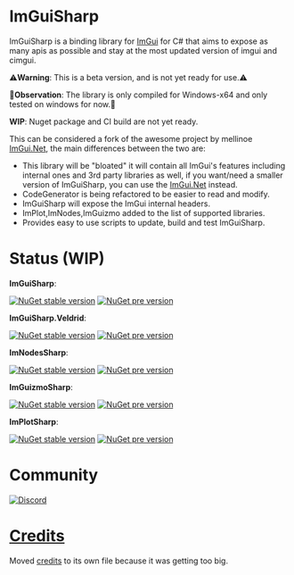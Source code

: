 # ImGuiSharp
ImGuiSharp is a binding library for [ImGui](https://github.com/ocornut/imgui) for C# that aims to expose as many apis as possible and stay at the most updated version of imgui and cimgui.

⚠️**Warning**: This is a beta version, and is not yet ready for use.⚠️

🔴**Observation**: The library is only compiled for Windows-x64 and only tested on windows for now.🔴

**WIP**: Nuget package and CI build are not yet ready.

This can be considered a fork of the awesome project by mellinoe [ImGui.Net](https://github.com/mellinoe/ImGui.NET), the main differences between the two are:

- This library will be "bloated" it will contain all ImGui's features including internal ones and 3rd party libraries as well, if you want/need a smaller version of ImGuiSharp, you can use the [ImGui.Net](https://github.com/mellinoe/ImGui.NET) instead.
- CodeGenerator is being refactored to be easier to read and modify.
- ImGuiSharp will expose the ImGui internal headers.
- ImPlot,ImNodes,ImGuizmo added to the list of supported libraries.
- Provides easy to use scripts to update, build and test ImGuiSharp.

# Status (WIP)
**ImGuiSharp**:

[![NuGet stable version](https://badgen.net/nuget/v/ImGuiSharp)](https://nuget.org/packages/ImGuiSharp)
[![NuGet pre version](https://badgen.net/nuget/v/ImGuiSharp/pre)](https://nuget.org/packages/ImGuiSharp)

**ImGuiSharp.Veldrid**:

[![NuGet stable version](https://badgen.net/nuget/v/ImGuiSharp.Veldrid)](https://nuget.org/packages/ImGuiSharp.Veldrid)
[![NuGet pre version](https://badgen.net/nuget/v/ImGuiSharp.Veldrid/pre)](https://nuget.org/packages/ImGuiSharp.Veldrid)

**ImNodesSharp**:

[![NuGet stable version](https://badgen.net/nuget/v/ImNodesSharp)](https://nuget.org/packages/ImNodesSharp)
[![NuGet pre version](https://badgen.net/nuget/v/ImNodesSharp/pre)](https://nuget.org/packages/ImNodesSharp)

**ImGuizmoSharp**:

[![NuGet stable version](https://badgen.net/nuget/v/ImGuizmoSharp)](https://nuget.org/packages/ImGuizmoSharp)
[![NuGet pre version](https://badgen.net/nuget/v/ImGuizmoSharp/pre)](https://nuget.org/packages/ImGuizmoSharp)

**ImPlotSharp**:

[![NuGet stable version](https://badgen.net/nuget/v/ImPlotSharp)](https://www.nuget.org/packages/ImPlotSharp)
[![NuGet pre version](https://badgen.net/nuget/v/ImPlotSharp/pre)](https://www.nuget.org/packages/ImPlotSharp)

# Community 

[![Discord](https://badgen.net/badge/icon/discord?icon=discord&label)](https://https://discord.com/)

# [Credits](https://github.com/MarioGK/ImGuiSharp/blob/main/CREDITS.md)

Moved [credits](https://github.com/MarioGK/ImGuiSharp/blob/main/CREDITS.md) to its own file because it was getting too big.